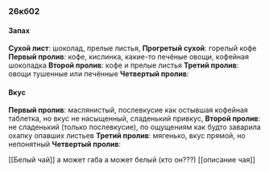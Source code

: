 ### 26кб02
#### Запах
**Сухой лист**: шоколад, прелые листья, 
**Прогретый сухой**: горелый кофе
**Первый пролив**: кофе, кислинка, какие-то печёные овощи, кофейная шоколадка 
**Второй пролив**: кофе и прелые листья 
**Третий пролив**: овощи тушенные или печённые 
**Четвертый пролив**:

#### Вкус
**Первый пролив**: маслянистый, послевкусие как остывшая кофейная таблетка, но вкус не насыщенный, сладенький привкус, 
**Второй пролив**: не сладенький (только послевкусие), по ощущениям как будто заварила охапку опавших листьев 
**Третий пролив**: мягенько, вкус прямой, но непонятный 
**Четвертый пролив**:

[[Белый чай]] а может габа а может белый (кто он???)
[[описание чая]]
